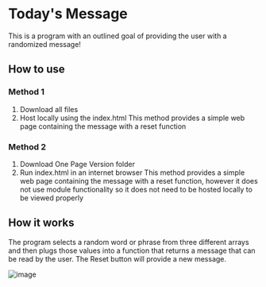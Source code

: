 # Today's Message

This is a program with an outlined goal of providing the user with a randomized message! 

## How to use
### Method 1
1. Download all files
2. Host locally using the index.html
This method provides a simple web page containing the message with a reset function

### Method 2
1. Download One Page Version folder
2. Run index.html in an internet browser
This method provides a simple web page containing the message with a reset function, however it does not use module functionality so it does not need to be hosted locally to be viewed properly

## How it works
The program selects a random word or phrase from three different arrays and then plugs those values into a function that returns a message that can be read by the user. The Reset button will provide a new message.

![image](https://user-images.githubusercontent.com/83248774/226115805-62df6bd4-d2e1-4fc6-a12d-a5dccb45a9eb.png)
